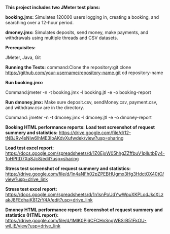 **This project includes two JMeter test plans:**

**booking.jmx:** Simulates 120000 users logging in, creating a booking, and searching over a 12-hour period.

**dmoney.jmx:** Simulates deposits, send money, make payments, and withdrawals using multiple threads and CSV datasets.

**Prerequisites:**

JMeter, Java, Git

**Running the Tests:**
command:Clone the repository:git clone https://github.com/your-username/repository-name.git
cd repository-name

**Run booking.jmx:**

Command:jmeter -n -t booking.jmx -l booking.jtl -e -o booking-report

**Run dmoney.jmx:**
Make sure deposit.csv, sendMoney.csv, payment.csv, and withdraw.csv are in the directory.

Command: jmeter -n -t dmoney.jmx -l dmoney.jtl -e -o dmoney-report

****Booking HTML performance reports:****
**Load test screenshot of request summery and statistics:** https://drive.google.com/file/d/12-tNBJRv4sNIw6lhME3IbAKdvXufwdek/view?usp=sharing

**Load test excel report:** https://docs.google.com/spreadsheets/d/1Z0EjxW05hhgZZffbuV1plIutbEy4-1pHPttD7Xq8Jc8/edit?usp=sharing

**Stress test screenshot of request summery and statistics:** https://drive.google.com/file/d/1n4aNFh02pZPEBHUgmx3Hg3HdctOX40tO/view?usp=drive_link

**Stress test excel report:** https://docs.google.com/spreadsheets/d/1n1snPoUdYwWpuXKPLodJkcXLzakJ8FEdhaiK812rY4A/edit?usp=drive_link 


****Dmoney HTML performance report:****
**Screenshot of request summery and statistics (HTML report):** https://drive.google.com/file/d/1MlK0Pj6CFCHnSngWBSrB51FkOU-wiLiE/view?usp=drive_link
